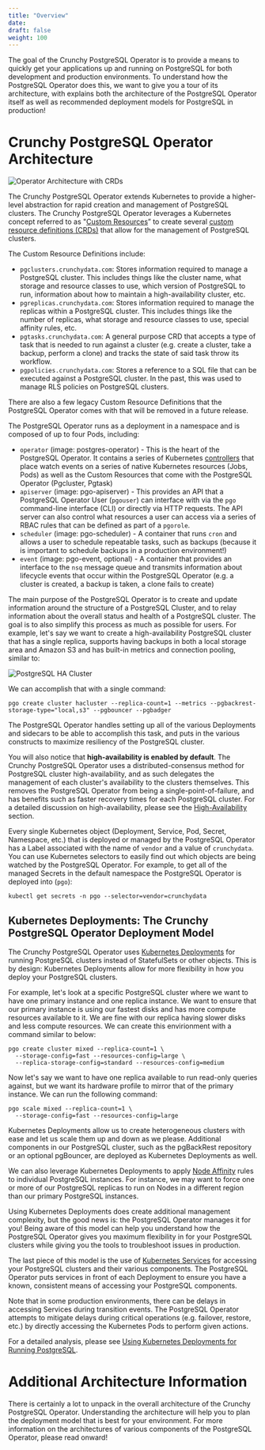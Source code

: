 ```yaml
---
title: "Overview"
date:
draft: false
weight: 100
---
```


The goal of the Crunchy PostgreSQL Operator is to provide a means to quickly get
your applications up and running on PostgreSQL for both development and
production environments. To understand how the PostgreSQL Operator does this, we
want to give you a tour of its architecture, with explains both the architecture
of the PostgreSQL Operator itself as well as recommended deployment models for
PostgreSQL in production!

# Crunchy PostgreSQL Operator Architecture

![Operator Architecture with CRDs](/Operator-Architecture-wCRDs.png)

The Crunchy PostgreSQL Operator extends Kubernetes to provide a higher-level
abstraction for rapid creation and management of PostgreSQL clusters.  The
Crunchy PostgreSQL Operator leverages a Kubernetes concept referred to as
"[Custom Resources](https://kubernetes.io/docs/concepts/extend-kubernetes/api-extension/custom-resources/)”
to create several
[custom resource definitions (CRDs)](https://kubernetes.io/docs/concepts/extend-kubernetes/api-extension/custom-resources/#customresourcedefinitions)
that allow for the management of PostgreSQL clusters.

The Custom Resource Definitions include:

- `pgclusters.crunchydata.com`: Stores information required to manage a
PostgreSQL cluster. This includes things like the cluster name, what storage and
resource classes to use, which version of PostgreSQL to run, information about
how to maintain a high-availability cluster, etc.
- `pgreplicas.crunchydata.com`: Stores information required to manage the
replicas within a PostgreSQL cluster. This includes things like the number of
replicas, what storage and resource classes to use, special affinity rules, etc.
- `pgtasks.crunchydata.com`: A general purpose CRD that accepts a type of task
that is needed to run against a cluster (e.g. create a cluster, take a backup,
  perform a clone) and tracks the state of said task throw its workflow.
- `pgpolicies.crunchydata.com`: Stores a reference to a SQL file that can be
executed against a PostgreSQL cluster. In the past, this was used to manage RLS
policies on PostgreSQL clusters.

There are also a few legacy Custom Resource Definitions that the PostgreSQL
Operator comes with that will be removed in a future release.

The PostgreSQL Operator runs as a deployment in a namespace and is composed of
up to four Pods, including:

- `operator` (image: postgres-operator) - This is the heart of the PostgreSQL
Operator. It contains a series of Kubernetes
[controllers](https://kubernetes.io/docs/concepts/architecture/controller/) that
place watch events on a series of native Kubernetes resources (Jobs, Pods) as
well as the Custom Resources that come with the PostgreSQL Operator (Pgcluster,
Pgtask)
- `apiserver` (image: pgo-apiserver) - This provides an API that a PostgreSQL
Operator User (`pgouser`) can interface with via the `pgo` command-line
interface (CLI) or directly via HTTP requests. The API server can also control
what resources a user can access via a series of RBAC rules that can be defined
as part of a `pgorole`.
- `scheduler` (image: pgo-scheduler) - A container that runs `cron` and allows a
user to schedule repeatable tasks, such as backups (because it is important to
  schedule backups in a production environment!)
- `event` (image: pgo-event, optional) - A container that provides an interface
to the `nsq` message queue and transmits information about lifecycle events that
occur within the PostgreSQL Operator (e.g. a cluster is created, a backup is
  taken, a clone fails to create)

The main purpose of the PostgreSQL Operator is to create and update information
around the structure of a PostgreSQL Cluster, and to relay information about the
overall status and health of a PostgreSQL cluster. The goal is to also simplify
this process as much as possible for users. For example, let's say we want to
create a high-availability PostgreSQL cluster that has a single replica,
supports having backups in both a local storage area and Amazon S3 and has
built-in metrics and connection pooling, similar to:

![PostgreSQL HA Cluster](/images/postgresql-cluster-ha-s3.png)

We can accomplish that with a single command:

```shell
pgo create cluster hacluster --replica-count=1 --metrics --pgbackrest-storage-type="local,s3" --pgbouncer --pgbadger
```

The PostgreSQL Operator handles setting up all of the various Deployments and
sidecars to be able to accomplish this task, and puts in the various constructs
to maximize resiliency of the PostgreSQL cluster.

You will also notice that **high-availability is enabled by default**. The
Crunchy PostgreSQL Operator uses a distributed-consensus method for PostgreSQL
cluster high-availability, and as such delegates the management of each
cluster's availability to the clusters themselves. This removes the PostgreSQL
Operator from being a single-point-of-failure, and has benefits such as faster
recovery times for each PostgreSQL cluster. For a detailed discussion on
high-availability, please see the [High-Availability](/architecture/high-availability)
section.

Every single Kubernetes object (Deployment, Service, Pod, Secret, Namespace,
etc.) that is deployed or managed by the PostgreSQL Operator has a Label
associated with the name of `vendor` and a value of `crunchydata`. You can
use Kubernetes selectors to easily find out which objects are being watched by
the PostgreSQL Operator. For example, to get all of the managed Secrets in the
default namespace the PostgreSQL Operator is deployed into (`pgo`):

```shell
kubectl get secrets -n pgo --selector=vendor=crunchydata
```

## Kubernetes Deployments: The Crunchy PostgreSQL Operator Deployment Model

The Crunchy PostgreSQL Operator uses [Kubernetes Deployments](https://kubernetes.io/docs/concepts/workloads/controllers/deployment/)
for running PostgreSQL clusters instead of StatefulSets or other objects. This
is by design: Kubernetes Deployments allow for more flexibility in how you
deploy your PostgreSQL clusters.

For example, let's look at a specific PostgreSQL cluster where we want to have
one primary instance and one replica instance. We want to ensure that our
primary instance is using our fastest disks and has more compute resources
available to it. We are fine with our replica having slower disks and less
compute resources. We can create this envirionment with a command similar to
below:

```shell
pgo create cluster mixed --replica-count=1 \
  --storage-config=fast --resources-config=large \
  --replica-storage-config=standard --resources-config=medium
```

Now let's say we want to have one replica available to run read-only queries
against, but we want its hardware profile to mirror that of the primary
instance. We can run the following command:

```shell
pgo scale mixed --replica-count=1 \
  --storage-config=fast --resources-config=large
```

Kubernetes Deployments allow us to create heterogeneous clusters with ease and
let us scale them up and down as we please. Additional components in our
PostgreSQL cluster, such as the pgBackRest repository or an optional pgBouncer,
are deployed as Kubernetes Deployments as well.

We can also leverage Kubernetes Deployments to apply
[Node Affinity](https://kubernetes.io/docs/concepts/configuration/assign-pod-node/#node-affinity)
rules to individual PostgreSQL instances. For instance, we may want to force one
or more of our PostgreSQL replicas to run on Nodes in a different region than
our primary PostgreSQL instances.

Using Kubernetes Deployments does create additional management complexity, but
the good news is: the PostgreSQL Operator manages it for you! Being aware of
this model can help you understand how the PostgreSQL Operator gives you maximum
flexibility in for your PostgreSQL clusters while giving you the tools to
troubleshoot issues in production.

The last piece of this model is the use of [Kubernetes Services](https://kubernetes.io/docs/concepts/services-networking/service/)
for accessing your PostgreSQL clusters and their various components. The
PostgreSQL Operator puts services in front of each Deployment to ensure you have
a known, consistent means of accessing your PostgreSQL components.

Note that in some production environments, there can be delays in accessing
Services during transition events. The PostgreSQL Operator attempts to mitigate
delays during critical operations (e.g. failover, restore, etc.) by directly
accessing the Kubernetes Pods to perform given actions.


For a detailed analysis, please see
[Using Kubernetes Deployments for Running PostgreSQL](https://info.crunchydata.com/blog/using-kubernetes-deployments-for-running-postgresql).

# Additional Architecture Information

There is certainly a lot to unpack in the overall architecture of the Crunchy
PostgreSQL Operator. Understanding the architecture will help you to plan
the deployment model that is best for your environment. For more information on
the architectures of various components of the PostgreSQL Operator, please read
onward!
